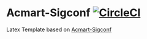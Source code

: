 # Acmart-Sigconf [![CircleCI](https://circleci.com/gh/ArmageddonKnight/Acmart-Sigconf.svg?style=svg)](https://circleci.com/gh/ArmageddonKnight/Acmart-Sigconf)

Latex Template based on [Acmart-Sigconf](https://github.com/borisveytsman/acmart)
